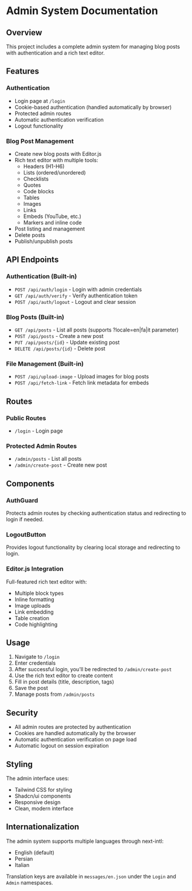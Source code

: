 # Admin System Documentation

## Overview

This project includes a complete admin system for managing blog posts with authentication and a rich text editor.

## Features

### Authentication

- Login page at `/login`
- Cookie-based authentication (handled automatically by browser)
- Protected admin routes
- Automatic authentication verification
- Logout functionality

### Blog Post Management

- Create new blog posts with Editor.js
- Rich text editor with multiple tools:
  - Headers (H1-H6)
  - Lists (ordered/unordered)
  - Checklists
  - Quotes
  - Code blocks
  - Tables
  - Images
  - Links
  - Embeds (YouTube, etc.)
  - Markers and inline code
- Post listing and management
- Delete posts
- Publish/unpublish posts

## API Endpoints

### Authentication (Built-in)

- `POST /api/auth/login` - Login with admin credentials
- `GET /api/auth/verify` - Verify authentication token
- `POST /api/auth/logout` - Logout and clear session

### Blog Posts (Built-in)

- `GET /api/posts` - List all posts (supports ?locale=en|fa|it parameter)
- `POST /api/posts` - Create a new post
- `PUT /api/posts/{id}` - Update existing post
- `DELETE /api/posts/{id}` - Delete post

### File Management (Built-in)

- `POST /api/upload-image` - Upload images for blog posts
- `POST /api/fetch-link` - Fetch link metadata for embeds

## Routes

### Public Routes

- `/login` - Login page

### Protected Admin Routes

- `/admin/posts` - List all posts
- `/admin/create-post` - Create new post

## Components

### AuthGuard

Protects admin routes by checking authentication status and redirecting to login if needed.

### LogoutButton

Provides logout functionality by clearing local storage and redirecting to login.

### Editor.js Integration

Full-featured rich text editor with:

- Multiple block types
- Inline formatting
- Image uploads
- Link embedding
- Table creation
- Code highlighting

## Usage

1. Navigate to `/login`
2. Enter credentials
3. After successful login, you'll be redirected to `/admin/create-post`
4. Use the rich text editor to create content
5. Fill in post details (title, description, tags)
6. Save the post
7. Manage posts from `/admin/posts`

## Security

- All admin routes are protected by authentication
- Cookies are handled automatically by the browser
- Automatic authentication verification on page load
- Automatic logout on session expiration

## Styling

The admin interface uses:

- Tailwind CSS for styling
- Shadcn/ui components
- Responsive design
- Clean, modern interface

## Internationalization

The admin system supports multiple languages through next-intl:

- English (default)
- Persian
- Italian

Translation keys are available in `messages/en.json` under the `Login` and `Admin` namespaces.
